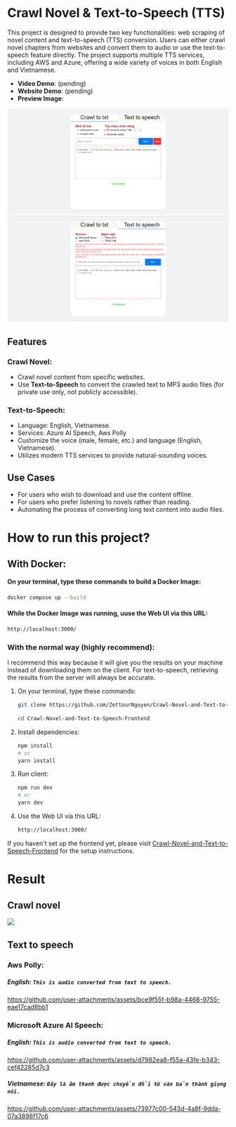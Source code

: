 # Crawl Novel & Text-to-Speech (TTS)

This project is designed to provide two key functionalities: web scraping of novel content and text-to-speech (TTS) conversion. Users can either crawl novel chapters from websites and convert them to audio or use the text-to-speech feature directly. The project supports multiple TTS services, including AWS and Azure, offering a wide variety of voices in both English and Vietnamese.

- **Video Demo**: (pending)
- **Website Demo**: (pending)
- **Preview Image**: 
<img src="https://raw.githubusercontent.com/ZettourNguyen/Crawl-Novel-and-Text-to-Speech-Frontend/main/src/assets/Crawl_ui.png">
<img src="https://raw.githubusercontent.com/ZettourNguyen/Crawl-Novel-and-Text-to-Speech-Frontend/main/src/assets/TextToSpeech_ui.png">

## Features

### Crawl Novel:
- Crawl novel content from specific websites.
- Use **Text-to-Speech** to convert the crawled text to MP3 audio files (for private use only, not publicly accessible).

### Text-to-Speech:
- Language: English, Vietnamese.
- Services: Azure AI Speech, Aws Polly
- Customize the voice (male, female, etc.) and language (English, Vietnamese).
- Utilizes modern TTS services to provide natural-sounding voices.

## Use Cases
- For users who wish to download and use the content offline.
- For users who prefer listening to novels rather than reading.
- Automating the process of converting long text content into audio files.

# How to run this project?
## With Docker:
#### On your terminal, type these commands to build a Docker Image:
```sh
docker compose up --build
```

#### While the Docker Image was running, uuse the Web UI via this URL:

```sh
http://localhost:3000/
```

### With the normal way (highly recommend):
I recommend this way because it will give you the results on your machine instead of downloading them on the client. For text-to-speech, retrieving the results from the server will always be accurate.

1. On your terminal, type these commands:
    ```sh
    git clone https://github.com/ZettourNguyen/Crawl-Novel-and-Text-to-Speech-Frontend.git
    ```
    ```sh
    cd Crawl-Novel-and-Text-to-Speech-Frontend
    ```

2. Install dependencies:
    ```sh
    npm install
    # or
    yarn install
    ```

3. Run client:
    ```sh
    npm run dev
    # or
    yarn dev
    ```

4. Use the Web UI via this URL:
    ```sh
    http://localhost:3000/
    ```

If you haven't set up the frontend yet, please visit [Crawl-Novel-and-Text-to-Speech-Frontend](https://github.com/ZettourNguyen/Crawl-Novel-and-Text-to-Speech-Frontend) for the setup instructions.

# Result
## Crawl novel

<img src="https://firebasestorage.googleapis.com/v0/b/tttn-ktc.appspot.com/o/assets%2Fimage.png?alt=media&token=e02bfce6-bf5b-47e1-ae5a-8d78914e506a" >

## Text to speech
###  Aws Polly:
##### English: `This is audio converted from text to speech.`
 
https://github.com/user-attachments/assets/bce9f55f-b98a-4468-9755-eae17cad8bb1

### Microsoft Azure AI Speech:
##### English: `This is audio converted from text to speech.`
 
https://github.com/user-attachments/assets/d7982ea8-f55a-43fe-b343-cef42285d7c3
    
##### Vietnamese: `Đây là âm thanh được chuyển đổi từ văn bản thành giọng nói.`
 
https://github.com/user-attachments/assets/73977c00-543d-4a8f-9dda-07a3896f17c6
    


